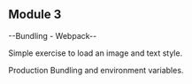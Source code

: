 ## Module 3

--Bundling - Webpack--

Simple exercise to load an image and text style.

Production Bundling and environment variables.